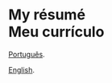 My résumé<br>
Meu currículo
=========

[Português](https://github.com/l3q5/cv/raw/master/pt_cv.pdf).

[English](https://github.com/l3q5/cv/raw/master/cv.pdf).
